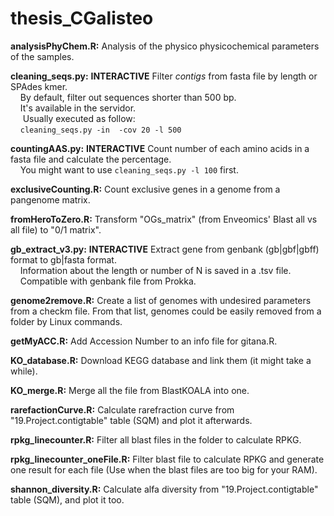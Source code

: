 # thesis_CGalisteo

**analysisPhyChem.R:** Analysis of the physico physicochemical parameters of the samples.

**cleaning_seqs.py:** **INTERACTIVE** Filter *contigs* from fasta file by length or SPAdes kmer.<br> 
&nbsp;&nbsp;&nbsp;&nbsp;By default, filter out sequences shorter than 500 bp. <br>
&nbsp;&nbsp;&nbsp;&nbsp;It's available in the servidor. <br>
&nbsp;&nbsp;&nbsp;&nbsp; Usually executed as follow: <br>
&nbsp;&nbsp;&nbsp;&nbsp;<code>cleaning_seqs.py -in <fasta> -cov 20 -l 500</code>

**countingAAS.py:** **INTERACTIVE** Count number of each amino acids in a fasta file and calculate the percentage. <br>
&nbsp;&nbsp;&nbsp;&nbsp;You might want to use <code>cleaning_seqs.py -l 100</code> first. 

**exclusiveCounting.R:** Count exclusive genes in a genome from a pangenome matrix.

**fromHeroToZero.R:** Transform "OGs_matrix" (from Enveomics' Blast all vs all file) to "0/1 matrix".

**gb_extract_v3.py:** **INTERACTIVE** Extract gene from genbank (gb|gbf|gbff) format to gb|fasta format.<br>
&nbsp;&nbsp;&nbsp;&nbsp;Information about the length or number of N is saved in a .tsv file.<br>
&nbsp;&nbsp;&nbsp;&nbsp;Compatible with genbank file from Prokka.

**genome2remove.R:** Create a list of genomes with undesired parameters from a checkm file. From that list, genomes could be easily removed from a folder by Linux commands.

**getMyACC.R:** Add Accession Number to an info file for gitana.R.

**KO_database.R:** Download KEGG database and link them (it might take a while).

**KO_merge.R:** Merge all the file from BlastKOALA into one.

**rarefactionCurve.R:** Calculate rarefraction curve from "19.Project.contigtable" table (SQM) and plot it afterwards.

**rpkg_linecounter.R:** Filter all blast files in the folder to calculate RPKG.

**rpkg_linecounter_oneFile.R:** Filter blast file to calculate RPKG and generate one result for each file (Use when the blast files are too big for your RAM).

**shannon_diversity.R:** Calculate alfa diversity from "19.Project.contigtable" table (SQM), and plot it too.
